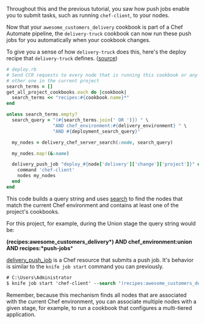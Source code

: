 Throughout this and the previous tutorial, you saw how push jobs enable you to submit tasks, such as running `chef-client`, to your nodes.

Now that your `awesome_customers_delivery` cookbook is part of a Chef Automate pipeline, the `delivery-truck` cookbook can now run these push jobs for you automatically when your cookbook changes.

To give you a sense of how `delivery-truck` does this, here's the deploy recipe that `delivery-truck` defines. ([source](https://github.com/chef-cookbooks/delivery-truck/blob/master/recipes/deploy.rb))

```ruby
# deploy.rb
# Send CCR requests to every node that is running this cookbook or any
# other one in the current project
search_terms = []
get_all_project_cookbooks.each do |cookbook|
  search_terms << "recipes:#{cookbook.name}*"
end

unless search_terms.empty?
  search_query = "(#{search_terms.join(' OR ')}) " \
                 "AND chef_environment:#{delivery_environment} " \
                 "AND #{deployment_search_query}"

  my_nodes = delivery_chef_server_search(:node, search_query)

  my_nodes.map!(&:name)

  delivery_push_job "deploy_#{node['delivery']['change']['project']}" do
    command 'chef-client'
    nodes my_nodes
  end
end
```

This code builds a query string and uses [search](https://docs.chef.io/chef_search.html) to find the nodes that match the current Chef environment and contains at least one of the project's cookbooks.

For this project, for example, during the Union stage the query string would be:

**(recipes:awesome\_customers\_delivery\*) AND chef\_environment:union AND recipes:\*push-jobs***

[delivery\_push_job](https://github.com/chef-cookbooks/delivery-sugar/blob/master/libraries/delivery_push_job.rb) is a Chef resource that submits a push job. It's behavior is similar to the `knife job start` command you can previously.

```ps
# C:\Users\Administrator
$ knife job start 'chef-client' --search '(recipes:awesome_customers_delivery*) AND chef_environment:union AND recipes:*push-jobs*'
```

Remember, because this mechanism finds all nodes that are associated with the current Chef environment, you can associate multiple nodes with a given stage, for example, to run a cookbook that configures a multi-tiered application.
